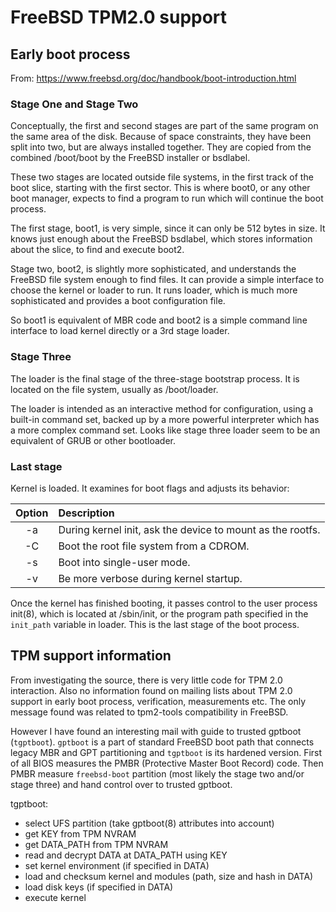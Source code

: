 FreeBSD TPM2.0 support
======================

## Early boot process

From: https://www.freebsd.org/doc/handbook/boot-introduction.html

### Stage One and Stage Two

Conceptually, the first and second stages are part of the same program on the
same area of the disk. Because of space constraints, they have been split into
two, but are always installed together. They are copied from the combined
/boot/boot by the FreeBSD installer or bsdlabel.

These two stages are located outside file systems, in the first track of the
boot slice, starting with the first sector. This is where boot0, or any other
boot manager, expects to find a program to run which will continue the boot
process.

The first stage, boot1, is very simple, since it can only be 512 bytes in size.
It knows just enough about the FreeBSD bsdlabel, which stores information about the slice, to find and execute boot2.

Stage two, boot2, is slightly more sophisticated, and understands the FreeBSD
file system enough to find files. It can provide a simple interface to choose
the kernel or loader to run. It runs loader, which is much more sophisticated
and provides a boot configuration file.

So boot1 is equivalent of MBR code and boot2 is a simple command line interface
to load kernel directly or a 3rd stage loader.

### Stage Three

The loader is the final stage of the three-stage bootstrap process. It is
located on the file system, usually as /boot/loader.

The loader is intended as an interactive method for configuration, using a
built-in command set, backed up by a more powerful interpreter which has a more
complex command set. Looks like stage three loader seem to be an equivalent of
GRUB or other bootloader.

### Last stage

Kernel is loaded. It examines for boot flags and adjusts its behavior:

| Option | Description |
|:------:|:------------|
|  -a    | During kernel init, ask the device to mount as the rootfs. |
|  -C    | Boot the root file system from a CDROM. |
|  -s    | Boot into single-user mode. |
|  -v    | Be more verbose during kernel startup. |

Once the kernel has finished booting, it passes control to the user process
init(8), which is located at /sbin/init, or the program path specified in the
`init_path` variable in loader. This is the last stage of the boot process.

## TPM support information

From investigating the source, there is very little code for TPM 2.0
interaction. Also no information found on mailing lists about TPM 2.0 support
in early boot process, verification, measurements etc. The only message found
was related to tpm2-tools compatibility in FreeBSD.

However I have found an interesting mail with guide to trusted gptboot
(`tgptboot`). `gptboot` is a part of standard FreeBSD boot path that connects
legacy MBR and GPT partitioning and `tgptboot` is its hardened version.
First of all BIOS measures the PMBR (Protective Master Boot Record) code. Then
PMBR measure `freebsd-boot` partition (most likely the stage two and/or stage
three) and hand control over to trusted gptboot.

tgptboot:
   - select UFS partition (take gptboot(8) attributes into account)
   - get KEY from TPM NVRAM
   - get DATA_PATH from TPM NVRAM
   - read and decrypt DATA at DATA_PATH using KEY
   - set kernel environment (if specified in DATA)
   - load and checksum kernel and modules (path, size and hash in DATA)
   - load disk keys (if specified in DATA)
   - execute kernel